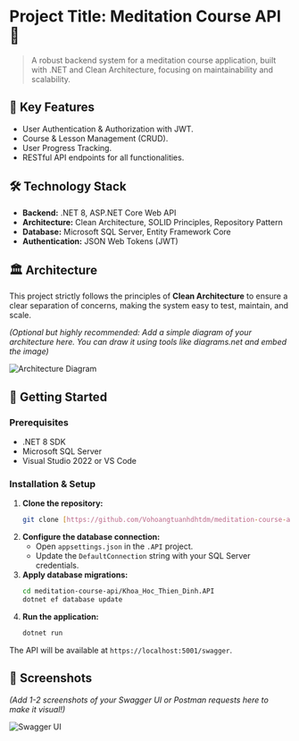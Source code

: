# Project Title: Meditation Course API 🧘

> A robust backend system for a meditation course application, built with .NET and Clean Architecture, focusing on maintainability and scalability.

## 🌟 Key Features

* User Authentication & Authorization with JWT.
* Course & Lesson Management (CRUD).
* User Progress Tracking.
* RESTful API endpoints for all functionalities.

## 🛠️ Technology Stack

* **Backend:** .NET 8, ASP.NET Core Web API
* **Architecture:** Clean Architecture, SOLID Principles, Repository Pattern
* **Database:** Microsoft SQL Server, Entity Framework Core
* **Authentication:** JSON Web Tokens (JWT)

## 🏛️ Architecture

This project strictly follows the principles of **Clean Architecture** to ensure a clear separation of concerns, making the system easy to test, maintain, and scale.

*(Optional but highly recommended: Add a simple diagram of your architecture here. You can draw it using tools like diagrams.net and embed the image)*

![Architecture Diagram]((https://res.cloudinary.com/dqwxudyzu/image/upload/v1749444868/hight-level-design_ebxs5e.png))

## 🚀 Getting Started

### Prerequisites

* .NET 8 SDK
* Microsoft SQL Server
* Visual Studio 2022 or VS Code

### Installation & Setup

1.  **Clone the repository:**
    ```sh
    git clone [https://github.com/Vohoangtuanhdhtdm/meditation-course-api.git](https://github.com/Vohoangtuanhdhtdm/meditation-course-api.git)
    ```
2.  **Configure the database connection:**
    * Open `appsettings.json` in the `.API` project.
    * Update the `DefaultConnection` string with your SQL Server credentials.
3.  **Apply database migrations:**
    ```sh
    cd meditation-course-api/Khoa_Hoc_Thien_Dinh.API
    dotnet ef database update
    ```
4.  **Run the application:**
    ```sh
    dotnet run
    ```
The API will be available at `https://localhost:5001/swagger`.

## 📸 Screenshots

*(Add 1-2 screenshots of your Swagger UI or Postman requests here to make it visual!)*

![Swagger UI](link_to_your_swagger_screenshot.png)
